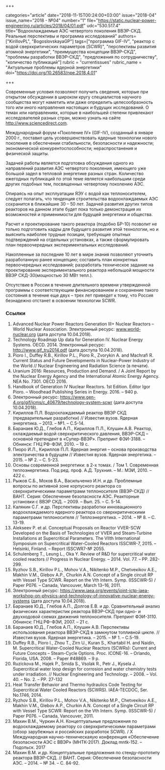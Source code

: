 +++

categories="article"
date="2018-11-15T00:24:00+03:00"
issue="2018-04"
issue_name="2018 - №04"
number="1"
file="https://static.nuclear-power-engineering.ru/articles/2018/04/01.pdf"
udc="530.517.4"
title="Водоохлаждаемые АЭС четвертого поколения ВВЭР-СКД. Реальные перспективы и программа исследований"
authors=["KirillovPL", "BogoslovskayaGP"]
tags=["программа GIF-IV", "реактор с водой сверхкритических параметров (SCWR)", "перспективы развития атомной энергетики", "преимущества концепции ВВЭР-СКД", "проблемы разработки ВВЭР-СКД", "предложения по сотрудничеству", "количество публикаций"]
rubric = "currentissues"
rubric_name = "Актуальные проблемы ядерной энергетики"
doi="https://doi.org/10.26583/npe.2018.4.01"

+++

Современные условия позволяют получить сведения, которые при открытом обсуждении в широком кругу специалистов научного сообщества могут наметить или даже определить целесообразность того или иного направления настоящих и будущих исследований. О темах или направлениях, которые в наибольшей степени привлекают исследователей разных стран, можно узнать на сайте http://www.sciencedirect.com.

Международный форум «Поколение IV» (GIF-IV), созданный в январе 2000 г., поставил цель усовершенствовать ядерные технологии нового поколения в обеспечении стабильности, безопасности и надежности; экономической конкурентоспособности; нераспростанения и физической защиты.

Задачей работы является подготовка обсуждения одного из направлений развития АЭС четвертого поколения, имеющего уже большой задел в тепловой энергетике разных стран. Количество ежегодных публикаций по этой теме является наибольшим среди других подобных тем, посвященных четвертому поколению АЭС.

Опираясь на опыт эксплуатации ЯЭУ с водой как теплоносителем, следует полагать, что тенденция строительства водоохлаждаемых АЭС сохранится в ближайшие 30 – 50 лет. Задачей развития других типов реакторов на данном этапе будет пока только демонстрация их возможностей и применимости для будущей энергетики и общества.

Расчет и проектирование такого реактора (подобно БР-10) позволит не только подготовить кадры для будущего развития этой технологии, но и выяснить наиболее трудные позиции, требующие опытных подтверждений на отдельных установках, а также сформулировать план первоочередных экспериментальных исследований.

Накопленные за последние 10 лет в мире знания позволяют уточнить разработанную ранее концепцию; составить план конкретных первоочередных исследований; разработать техническое задание на проектирование экспериментального реактора небольшой мощности ВВЭР СКД-30(мощностью 30 МВт тепл.).

Отсутствие в России в течение длительного времени утвержденной программы с соответствующим финансированием и сохранение такого состояния в течение еще двух – трех лет приведет к тому, что Россия безнадежно отстанет в освоении технологии SCWR.

### Ссылки

1. Advanced Nuclear Power Reactors Generation III+ Nuclear Reactors – World Nuclear Association. Электронный ресурс: www.world-nuclear.org (дата доступа 10.04.2018).
2. Technology Roadmap Up data for Generation IV. Nuclear Energy Systems. OECD. 2014. Электронный ресурс: http://www.gif_tru2014.pdf (дата доступа 10.04.2018).
3. Pioro I., Duffey R.B., Kirillov P.L., Pioro R., Zvorykin A. and Machrafi R. Current Status and Future Developments in Nuclear-Power Industry of the World // Nuclear Engineering and Radiation Science (в печати).
4. Uranium 2016: Resources, Production and Demand. / A Joint Report by the Nuclear Energy Agency and the International Atomic Energy Agency. NEA No. 7301. OECD 2016.
5. Handbook of Generation IV Nuclear Reactors. 1st Edition. Editor Igor Pioro. – Woodhead Publishing Series in Energy. 2016. – 940 p.
6. Электронный ресурс: https://www.gen-4.org/gif/jcms/c_40679/technology-system-scwr (дата доступа 10.04.2018).
7. Кириллов П.Л. Водоохлаждаемый реактор ВВЭР СКД (предварительные разработки) // Известия вузов. Ядерная энергетика. – 2013. – №1. – C.5-14.
8. Баранаев Ю.Д., Глебов А.П., Кириллов П.Л., Клушин А.В. Реактор, охлаждаемый водой сверхкритического давления, ВВЭР-СКД – основной претендент в «Супер-ВВЭР». Препринт ФЭИ-3188. – Обнинск: ГНЦ РФ-ФЭИ, 2010. – 19 с.
9. Пиоро И.Л., Кириллов П.Л. Ядерная энергия – основа производства электричества в будущем // Известия вузов. Ядерная энергетика. – 2015. – № 2. – С. 5-23.
10. Основы современной энергетики: в 2-х томах. / Том 1. Современная теплоэнергетика. Под ред. проф. А.Д. Трухния. – М.: МЭИ, 2010. – 422 с.
11. Рыжов С.Б., Мохов В.А., Васильченко И.Н. и др. Проблемные вопросы по активной зоне корпусного реактора со сверхкритическими параметрами теплоносителя (ВВЭР-СКД) // ВАНТ. Серия: Обеспечение безопасности АЭС. Реакторные установки c ВВЭР СКД. – 2009. – Вып. 25. – С. 5-14.
12. Калякин С.Г. и др. Перспективы разработки инновационного водоохлаждаемого ядерного реактора со сверхкритическими параметрами теплоносителя // Теплоэнергетика. – 2014. – № 8. – С. 13-19.
13. Alekseev P. et al. Conceptual Proposals on Reactor VVER-SCW Developed on the Basis of Technologies of VVER and Steam-Turbine Installations at Supercritical Parameters. The VIIth International Symposium on Supercritical Water-Cooled Reactors ISSCWR-7, 2015. – Helsinki, Finland. – Report ISSCWR7-№ 2055.
14. Schulenberg T., Leung L., Oka Y. Review of R&D for supercritical water cooled reactors // Progress in Nuclear Energy. – 2014. Vol. 77. – PP. 282-299.
15. Ryzhov S.B., Kirillov P.L., Mohov V.A., Nikitenko M.P., Chetveкikov A.E., Makhin V.M., Glebov A.P., Churkin A.N. Concept of a Single circuit RP with Vessel Type SCWR. Report on the Vth Intern. Symp. (ISSCWR-5) / Paper P076. – Canada, Vancouver, March 13–16, 2011.
16. Электронный ресурс: https://www.iaea.org/events/joint-ictp-iaea-workshop-on-physics-and-technology-of-innovative-nuclear-energy-systems (дата доступа 10.04.2018).
17. Баранаев Ю.Д., Глебов А.П., Долгов Е.В. и др. Сравнительный анализ физических характеристик реактора ВВЭР-СКД при одно- и двухходовой схемах движения теплоносителя. Препринт ФЭИ-3110. Обнинск: ГНЦ РФ-ФЭИ, 2007. – 21 с.
18. Баранаев Ю.Д., Глебов А.П., Клушин А.В. Перспективы использования реактора ВВЭР-СКД в замкнутом топливной цикле. // Известия вузов. Ядерная энергетика. – 2015. – № 1. – С.5-19.
19. Duffey R.B., Pioro I., Zhou T., Zirn U., Kuran S., Khartabil H. and Naidin, M. Supercritical Water-Cooled Nuclear Reactors (SCWRs): Current and Future Concepts – Steam-Cycle Options. Proc. ICONE-16. – Orlando, Florida, USA. 2008. – Paper #48869. – 9 p.
20. Ruzickova M., Hajek P., Smida S., Vsolak R., Petr J., Kysela J. Supercritical water loop design for corrosion and water chemistry tests under irradiation. // Nuclear Engineering and Technology. – 2008. – Vol. 40. – No. 2. – PP. 27-132
21. Heat Transfer Behavior and Thermo hydraulics Code Testing for Supercritical Water Cooled Reactors (SCWRS). IAEA-TECDOC, Ser. No.1746, 2014.
22. Ryzhov S.B., Kirillov P.L., Mohov V.A., Nikitenko M.P., Chetveкikov A.E., Makhin V.M., Glebov A.P., Churkin A.N. Concept of a Single Circuit RP with Vessel Type SCWR: Report on the Vth Intern. Symp. (ISSCWR-5) / Paper P076. – Canada, Vancouver, 2011.
23. Махин В.М., Чуркин А.Н. Концептуальные предложения по водоохлаждаемому реактору со сверхкритическими параметрами (обзор зарубежных и российских разработок SCWR). / X Международная научно-техническаяую конференция «Обеспечение безопасности АЭС с ВВЭР» (МНТК-2017). Доклад mntk-152. – Подольск. 2017
24. Махин В.М. и др. Концептуальные предложения по стенду-прототипу реактора ВВЭР-СКД. // ВАНТ. Серия: Обеспечение безопасности АЭС. – 2014. – № 34. – С. 84-92.